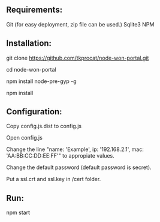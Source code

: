 ﻿<h2>Requirements:</h2>
Git (for easy deployment, zip file can be used.)
Sqlite3
NPM

<h2>Installation:</h2>

git clone https://github.com/tkprocat/node-won-portal.git

cd node-won-portal 

npm install node-pre-gyp -g

npm install

<h2>Configuration:</h2>

Copy config.js.dist to config.js

Open config.js

Change the line "name: 'Example', ip: '192.168.2.1', mac: 'AA:BB:CC:DD:EE:FF'" to appropiate values.

Change the default password (default password is secret).

Put a ssl.crt and ssl.key in /cert folder.

<h2>Run:</h2>

npm start
